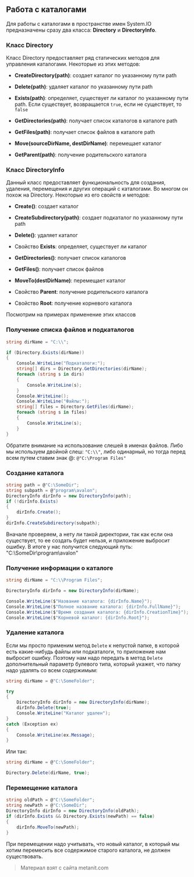 ## Работа с каталогами

Для работы с каталогами в пространстве имен System.IO предназначены сразу два класса: **Directory** и **DirectoryInfo**.

### Класс Directory

Класс Directory предоставляет ряд статических методов для управления каталогами. Некоторые из этих методов:

- **CreateDirectory(path)**: создает каталог по указанному пути path

- **Delete(path)**: удаляет каталог по указанному пути path

- **Exists(path)**: определяет, существует ли каталог по указанному пути path. Если существует, возвращается `true`, 
если не существует, то `false`

- **GetDirectories(path)**: получает список каталогов в каталоге path

- **GetFiles(path)**: получает список файлов в каталоге path

- **Move(sourceDirName, destDirName)**: перемещает каталог

- **GetParent(path)**: получение родительского каталога

### Класс DirectoryInfo

Данный класс предоставляет функциональность для создания, удаления, перемещения и других операций с каталогами. Во многом он похож на Directory. Некоторые из его свойств и методов:

- **Create()**: создает каталог

- **CreateSubdirectory(path)**: создает подкаталог по указанному пути path

- **Delete()**: удаляет каталог

- Свойство **Exists**: определяет, существует ли каталог

- **GetDirectories()**: получает список каталогов

- **GetFiles()**: получает список файлов

- **MoveTo(destDirName)**: перемещает каталог

- Свойство **Parent**: получение родительского каталога

- Свойство **Root**: получение корневого каталога

Посмотрим на примерах применение этих классов

### Получение списка файлов и подкаталогов

```cs
string dirName = "C:\\";

if (Directory.Exists(dirName))
{
    Console.WriteLine("Подкаталоги:");
    string[] dirs = Directory.GetDirectories(dirName);
    foreach (string s in dirs)
    {
        Console.WriteLine(s);
    }
    Console.WriteLine();
    Console.WriteLine("Файлы:");
    string[] files = Directory.GetFiles(dirName);
    foreach (string s in files)
    {
        Console.WriteLine(s);
    }
}
```

Обратите внимание на использование слешей в именах файлов. Либо мы используем двойной слеш: `"C:\\"`, либо одинарный, но тогда перед всем путем ставим знак @: `@"C:\Program Files"`

### Создание каталога

```cs
string path = @"C:\SomeDir";
string subpath = @"program\avalon";
DirectoryInfo dirInfo = new DirectoryInfo(path);
if (!dirInfo.Exists)
{
    dirInfo.Create();
}
dirInfo.CreateSubdirectory(subpath);
```

Вначале проверяем, а нету ли такой директории, так как если она существует, то ее создать будет нельзя, и приложение выбросит ошибку. В итоге у нас получится следующий путь: "C:\SomeDir\program\avalon"

### Получение информации о каталоге

```cs
string dirName = "C:\\Program Files";

DirectoryInfo dirInfo = new DirectoryInfo(dirName);

Console.WriteLine($"Название каталога: {dirInfo.Name}");
Console.WriteLine($"Полное название каталога: {dirInfo.FullName}");
Console.WriteLine($"Время создания каталога: {dirInfo.CreationTime}");
Console.WriteLine($"Корневой каталог: {dirInfo.Root}");
```

### Удаление каталога

Если мы просто применим метод `Delete` к непустой папке, в которой есть какие-нибудь файлы или подкаталоги, то приложение нам выбросит ошибку. Поэтому нам надо передать в метод `Delete` дополнительный параметр булевого типа, который укажет, что папку надо удалять со всем содержимым:

```cs
string dirName = @"C:\SomeFolder";

try
{
    DirectoryInfo dirInfo = new DirectoryInfo(dirName);
    dirInfo.Delete(true);
    Console.WriteLine("Каталог удален");
}
catch (Exception ex)
{
    Console.WriteLine(ex.Message);
}
```

Или так:

```cs
string dirName = @"C:\SomeFolder";

Directory.Delete(dirName, true);
```

### Перемещение каталога

```cs
string oldPath = @"C:\SomeFolder";
string newPath = @"C:\SomeDir";
DirectoryInfo dirInfo = new DirectoryInfo(oldPath);
if (dirInfo.Exists && Directory.Exists(newPath) == false)
{
    dirInfo.MoveTo(newPath);
}
```

При перемещении надо учитывать, что новый каталог, в который мы хотим перемесить все содержимое старого каталога, не должен существовать.


> Материал взят с сайта metanit.com